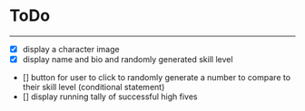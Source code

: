 # ToDo
---
- [X] display a character image
- [X] display name and bio and randomly generated skill level
- [] button for user to click to randomly generate a number to compare to their
skill level (conditional statement)
- [] display running tally of successful high fives
